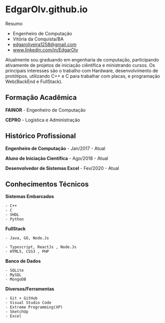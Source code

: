 # EdgarOlv.github.io

Resumo

- Engenheiro de Computação
- Vitória da Conquista/BA
- edgaroliveira1258@gmail.com
- www.linkedin.com/in/EdgarOlv

Atualmente sou graduando em engenharia de computação, participando ativamente de projetos de iniciação ciêntifica e ministrando cursos. Os principais interesses são o trabalho com Hardware, desenvolvimento de protótipos, utilizando C++ e C para trabalhar com placas, e programação Web(BackEnd e FullStack).

## Formação Acadêmica

**FAINOR** - Engenheiro de Computação

**CEPRO** - Logística e Administração


## Histórico Profissional

**Engenheiro de Computação** - Jan/2017 - Atual

**Aluno de Iniciação Cientifica** - Ago/2018 - Atual

**Desenvolvedor de Sistemas Excel** - Fev/2020 - Atual

## Conhecimentos Técnicos   

**Sistemas Embarcados**

    - C++
    - C
    - VHDL
    - Python

**FullStack**   

    - Java, GO, Node.Js

    - Typescript, ReactJs , Node.Js
    - HTML5, CSS3 , PHP

**Banco de Dados**

    - SQLite
    - MySQL
    - MongoDB

**Diversos/Ferramentas**

    - Git + GitHub
    - Visual Studio Code
    - Extreme Programming(XP)
    - SketchUp
    - Excel

